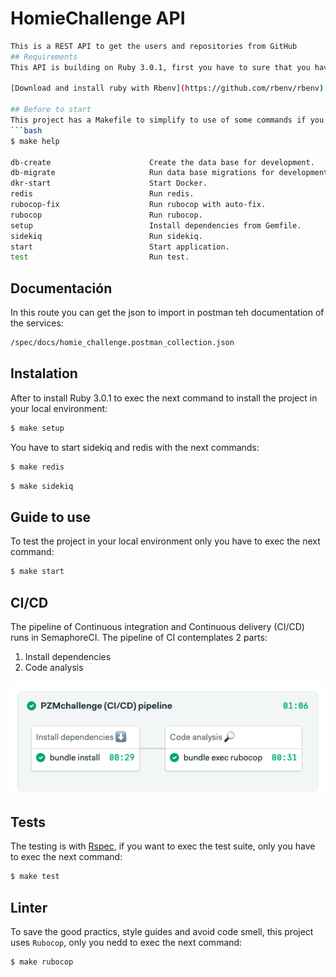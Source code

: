 # HomieChallenge API
```bash
This is a REST API to get the users and repositories from GitHub
## Requirements
This API is building on Ruby 3.0.1, first you have to sure that you have that version in your environment, if you do not know how to install Ruby, I recomended to do with rben, for this following the next instructions:

[Download and install ruby with Rbenv](https://github.com/rbenv/rbenv)

## Before to start
This project has a Makefile to simplify to use of some commands if you want to see the list only to exec this:
```bash
$ make help

db-create                      Create the data base for development.
db-migrate                     Run data base migrations for development.
dkr-start                      Start Docker.
redis                          Run redis.
rubocop-fix                    Run rubocop with auto-fix.
rubocop                        Run rubocop.
setup                          Install dependencies from Gemfile.
sidekiq                        Run sidekiq.
start                          Start application.
test                           Run test.
```
## Documentación
In this route you can get the json to import in postman teh documentation of the services: 
```bash
/spec/docs/homie_challenge.postman_collection.json
```
## Instalation
After to install Ruby 3.0.1 to exec the next command to install the project in your local environment:
```bash
$ make setup
```
You have to start sidekiq and redis with the next commands:
```bash
$ make redis
```
```bash
$ make sidekiq
```
## Guide to use
To test the project in your local environment only you have to exec the next command:
```bash
$ make start
```
## CI/CD
The pipeline of Continuous integration and Continuous delivery (CI/CD) runs in SemaphoreCI. The pipeline of CI contemplates 2 parts:
<ol>
<li>Install dependencies</li>
<li>Code analysis</li>
</ol>

![Semaphore](./img/semaphore.png)

## Tests
The testing is with [Rspec](https://rspec.info/), if you want to exec the test suite, only you have to exec the next command:
```bash
$ make test
```
## Linter
To save the good practics, style guides and avoid code smell, this project uses `Rubocop`, only you nedd to exec the next command:
```bash
$ make rubocop
```
